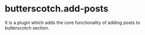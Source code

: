 # butterscotch.add-posts

It is a plugin which adds the core functionality of adding posts to butterscotch section.